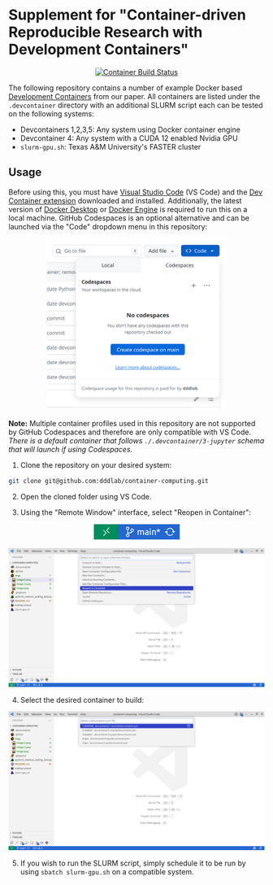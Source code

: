 # Supplement for "Container-driven Reproducible Research with Development Containers"

<p align="center">
    <a href="https://github.com/dddlab/container-computing/actions/workflows/build-image.yml">
        <img alt="Container Build Status" src="https://img.shields.io/github/actions/workflow/status/dddlab/container-computing/build-image.yml?style=flat-square&logo=docsdotrs&label=Container%20Builds">
    </a>
</p>

The following repository contains a number of example Docker based [Development Containers](https://containers.dev/) from our paper. All containers are listed under the `.devcontainer` directory with an additional SLURM script each can be tested on the following systems:

- Devcontainers 1,2,3,5: Any system using Docker container engine
- Devcontainer 4: Any system with a CUDA 12 enabled Nvidia GPU
- `slurm-gpu.sh`: Texas A&M University's FASTER cluster

## Usage

Before using this, you must have [Visual Studio Code](https://code.visualstudio.com/) (VS Code) and the [Dev Container extension](https://marketplace.visualstudio.com/items?itemName=ms-vscode-remote.remote-containers) downloaded and installed. Additionally, the latest version of [Docker Desktop](https://docs.docker.com/get-started/get-docker/) or [Docker Engine](https://docs.docker.com/engine/install/) is required to run this on a local machine. GitHub Codespaces is an optional alternative and can be launched via the "Code" dropdown menu in this repository:

<p align="center">
    <img alt="GitHub Codespaces launch option" src="./imgs/image.png" width="70%">
</p>

**Note:** Multiple container profiles used in this repository are not supported by GitHub Codespaces and therefore are only compatible with VS Code. *There is a default container that follows `./.devcontainer/3-jupyter` schema that will launch if using Codespaces.*


1. Clone the repository on your desired system:

```sh
git clone git@github.com:dddlab/container-computing.git
```

2. Open the cloned folder using VS Code.

3. Using the "Remote Window" interface, select "Reopen in Container":

<p align="center">
    <img alt='Image of VS Code "Remote Window" button' src="imgs/image-1.png">
</p>

<p align="center">
    <img alt='"Remote Window" with option to "Reopen in Container"' src="imgs/image-2.png">
</p>

4. Select the desired container to build:

<p align="center">
    <img alt="Selection of available devcontainers" src="imgs/image-3.png">
</p>

5. If you wish to run the SLURM script, simply schedule it to be run by using `sbatch slurm-gpu.sh` on a compatible system. 
